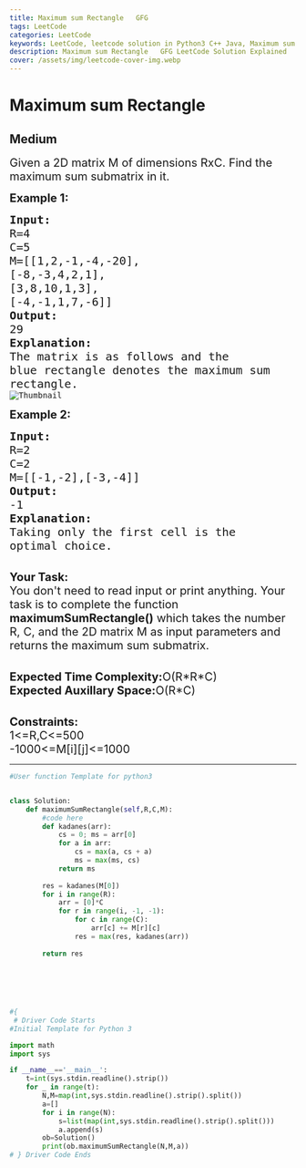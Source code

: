 ```yaml
---
title: Maximum sum Rectangle   GFG
tags: LeetCode
categories: LeetCode
keywords: LeetCode, leetcode solution in Python3 C++ Java, Maximum sum Rectangle - GFG solution
description: Maximum sum Rectangle   GFG LeetCode Solution Explained
cover: /assets/img/leetcode-cover-img.webp
---
```





# Maximum sum Rectangle
## Medium
<div class="problems_problem_content__Xm_eO"><p><span style="font-size:20px">Given a 2D matrix M of dimensions RxC. Find the maximum sum submatrix in it.</span></p>

<p><strong><span style="font-size:20px">Example 1:</span></strong></p>

<pre><span style="font-size:20px"><strong>Input:</strong>
R=4
C=5
M=[[1,2,-1,-4,-20],
[-8,-3,4,2,1],
[3,8,10,1,3],
[-4,-1,1,7,-6]]
<strong>Output:</strong>
29
<strong>Explanation:</strong>
The matrix is as follows and the
blue rectangle denotes the maximum sum
rectangle.</span>
<img alt="Thumbnail" src="https://a.disquscdn.com/get?url=http%3A%2F%2Fwww.geeksforgeeks.org%2Fwp-content%2Fuploads%2Frectangle-11.png&amp;key=6UHjdHyGWQGo6f_kdpoBIQ&amp;w=320&amp;h=247">
</pre>

<p><span style="font-size:20px"><strong>Example 2:</strong></span></p>

<pre><span style="font-size:20px"><strong>Input:</strong>
R=2
C=2
M=[[-1,-2],[-3,-4]]
<strong>Output:</strong>
-1
<strong>Explanation:</strong>
Taking only the first cell is the 
optimal choice.</span></pre>

<p><br>
<span style="font-size:20px"><strong>Your Task:</strong><br>
You don't need to read input or print anything. Your task is to complete the function <strong>maximumSumRectangle()</strong> which takes the number R, C, and the 2D matrix M as input parameters and returns the maximum sum submatrix.</span></p>

<p><br>
<span style="font-size:20px"><strong>Expected Time Complexity:</strong>O(R*R*C)<br>
<strong>Expected Auxillary Space:</strong>O(R*C)</span><br>
&nbsp;</p>

<p><span style="font-size:20px"><strong>Constraints:</strong><br>
1&lt;=R,C&lt;=500<br>
-1000&lt;=M[i][j]&lt;=1000</span></p>
</div>

---




```python
#User function Template for python3


class Solution:
    def maximumSumRectangle(self,R,C,M):
        #code here
        def kadanes(arr):
            cs = 0; ms = arr[0]
            for a in arr:
                cs = max(a, cs + a)
                ms = max(ms, cs)
            return ms
        
        res = kadanes(M[0])
        for i in range(R):
            arr = [0]*C
            for r in range(i, -1, -1):
                for c in range(C):
                    arr[c] += M[r][c]
                res = max(res, kadanes(arr))
        
        return res
        
        
        
        


#{ 
 # Driver Code Starts
#Initial Template for Python 3

import math
import sys

if __name__=='__main__':
    t=int(sys.stdin.readline().strip())
    for _ in range(t):
        N,M=map(int,sys.stdin.readline().strip().split())
        a=[]
        for i in range(N):
            s=list(map(int,sys.stdin.readline().strip().split()))
            a.append(s)
        ob=Solution()
        print(ob.maximumSumRectangle(N,M,a))
# } Driver Code Ends
```
